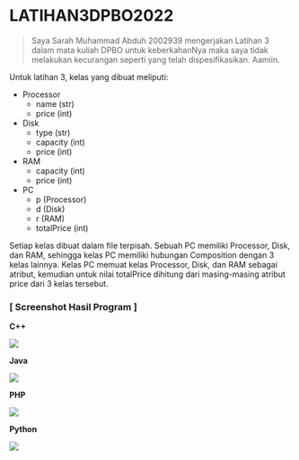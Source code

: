 # LATIHAN3DPBO2022

> Saya Sarah Muhammad Abduh 2002939 mengerjakan Latihan 3 dalam mata kuliah DPBO untuk keberkahanNya maka saya tidak melakukan kecurangan seperti yang telah dispesifikasikan.  Aamiin.

Untuk latihan 3, kelas yang dibuat meliputi:
* Processor
  * name (str)
  * price (int)
* Disk 
  * type (str)
  * capacity (int)
  * price (int)
* RAM
  * capacity (int)
  * price (int)
* PC 
  * p (Processor)
  * d (Disk)
  * r (RAM)
  * totalPrice (int)

Setiap kelas dibuat dalam file terpisah. Sebuah PC memiliki Processor, Disk, dan RAM, sehingga kelas PC memiliki hubungan Composition dengan 3 kelas lainnya.
Kelas PC memuat kelas Processor, Disk, dan RAM sebagai atribut, kemudian untuk nilai totalPrice dihitung dari masing-masing atribut price dari 3 kelas tersebut.

### [ Screenshot Hasil Program ]

**C++**

![](../main/SS_Latihan3/Latihan3_C++.png)

**Java**

![](../main/SS_Latihan3/Latihan3_Java.png)

**PHP**

![](../main/SS_Latihan3/Latihan3_PHP.png)

**Python**

![](../main/SS_Latihan3/Latihan3_Python.png)
